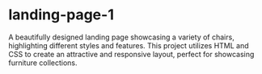 # landing-page-1
A beautifully designed landing page showcasing a variety of chairs, highlighting different styles and features. This project utilizes HTML and CSS to create an attractive and responsive layout, perfect for showcasing furniture collections.
